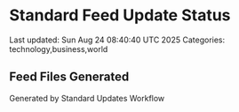 # Standard Feed Update Status
Last updated: Sun Aug 24 08:40:40 UTC 2025
Categories: technology,business,world

## Feed Files Generated

Generated by Standard Updates Workflow

